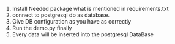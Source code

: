 1. Install Needed package what is mentioned in requirements.txt
2. connect to postgresql db as database.
3. Give DB configuration as you have as correctly
4. Run the demo.py finally
5. Every data will be inserted into the postgresql DataBase
